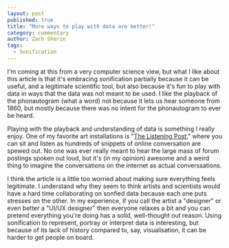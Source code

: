 ```yaml
---
layout: post
published: true
title: "More ways to play with data are better!"
category: commentary
author: Zach Sherin
tags: 
  - Sonification
---
```


I'm coming at this from a very computer science view, but what I like about this article is that it's embracing sonification partially because it can be useful, and a legitimate scientific tool, but also because it's fun to play with data in ways that the data was not meant to be used. I like the playback of the phonautogram (what a word) not because it lets us hear someone from 1860, but mostly because there was no intent for the phonautogram to ever be heard.

Playing with the playback and understanding of data is something I really enjoy. One of my favorite art installations is "[The Listening Post](http://modes.io/listening-post-ten-years-on/)," where you can sit and listen as hundreds of snippets of online conversation are spewed out. No one was ever really meant to hear the large mass of forum postings spoken out loud, but it's (in my opinion) awesome and a weird thing to imagine the conversations on the internet as actual converssations.

I think the article is a little too worried about making sure everything feels legitimate. I understand why they seem to think artists and scientists would have a hard time collaborating on sonfied data because each one puts stresses on the other. In my experience, if you call the artist a "designer" or even better a "UI/UX designer" then everyone relaxes a bit and you can pretend everything you're doing has a solid, well-thought out reason. Using sonification to represent, portray or interpret data is interesting, but because of its lack of history compared to, say, visualisation, it can be harder to get people on board. 

